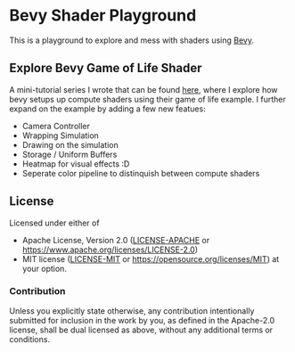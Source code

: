 # Bevy Shader Playground

This is a playground to explore and mess with shaders using [Bevy](https://github.com/bevyengine/bevy).

## Explore Bevy Game of Life Shader

A mini-tutorial series I wrote that can be found [here](https://lecoqjacob.github.io/bevy-gol-explore-part-1), where I explore how bevy setups up
compute shaders using their game of life example. I further expand on the example by adding a few new featues:

- Camera Controller
- Wrapping Simulation
- Drawing on the simulation
- Storage / Uniform Buffers
- Heatmap for visual effects :D
- Seperate color pipeline to distinquish between compute shaders

## License

Licensed under either of

- Apache License, Version 2.0 ([LICENSE-APACHE](LICENSE-APACHE) or <https://www.apache.org/licenses/LICENSE-2.0>)
- MIT license ([LICENSE-MIT](LICENSE-MIT) or <https://opensource.org/licenses/MIT>)
at your option.

### Contribution

Unless you explicitly state otherwise, any contribution intentionally submitted for inclusion in the work by you,
as defined in the Apache-2.0 license, shall be dual licensed as above, without any additional terms or conditions.
